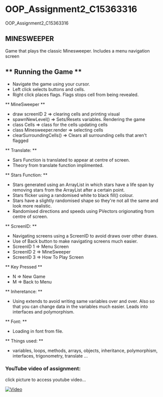 # OOP_Assignment2_C15363316
OOP_Assignment2_C15363316

## MINESWEEPER

Game that plays the classic Minesweeper. Includes a menu navigation screen

## ** Running the Game **

- Navigate the game using your cursor. 
- Left click selects buttons and cells. 
- Right click places flags. Flags stops cell from being revealed.

** MineSweeper **
- draw screenID 2 => clearing cells and printing visual
- spawnNewLevel() => Sets/Resets variables. Rendering the game
- class Cells => class for the cells updating cells
- class Minesweeper.render => selecting cells
- clearSurroundingCells() => Clears all surrounding cells that aren't flagged

** Translate: **

- Sars Function is translated to appear at centre of screen. 
- Theory from translate function implimented.

** Stars Function: **

- Stars generated using an ArrayList in which stars have a life span by removing stars from the ArrayList after a certain point.
- Stars flicker using a randomised white to black fill() colour.
- Stars have a slightly randomised shape so they're not all the same and look more realistic.
- Randomised directions and speeds using PVectors origionating from centre of screen.

** ScreenID: **

- Navigating screens using a ScreenID to avoid draws over other draws.
- Use of Back button to make navigating screens much easier.
- ScreenID 1 => Menu Screen
- ScreenID 2 => MineSweeper
- ScreenID 3 => How To Play Screen

** Key Pressed **
- N => New Game
- M => Back to Menu

** Inheretance: **

- Using extends to avoid writing same variables over and over. Also so that you can change data in the variables much easier. Leads into interfaces and polymorphism.

** Font: **

- Loading in font from file.

** Things used: **

- variables, loops, methods, arrays, objects, inheritance, polymorphism, interfaces, trigonometry, translate ...

### YouTube video of assignment:

click picture to access youtube video...

[![Video](https://upload.wikimedia.org/wikipedia/en/5/5c/Minesweeper_Icon.png)](https://youtu.be/6mZU6JvmETU)

